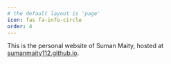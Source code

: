 ```yaml
---
# the default layout is 'page'
icon: fas fa-info-circle
order: 4
---
```


This is the personal website of Suman Maity, hosted at [sumanmaity112.github.io](https://sumanmaity112.github.io).
